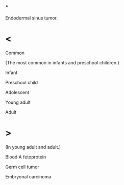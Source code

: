 # .

Endodermal sinus tumor.

# <

Common

(The most common in infants and preschool children.)

Infant

Preschool child

Adolescent

Young adult

Adult

# >

(In young adult and adult.)

Blood A fetoprotein

Germ cell tumor

Embryonal carcinoma
